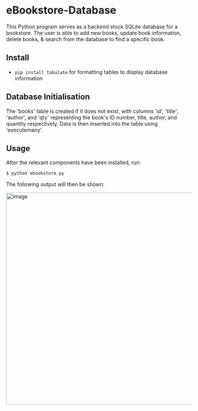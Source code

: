 # eBookstore-Database
This Python program serves as a backend stock SQLite database for a bookstore. The user is able to add new books, update book information, delete books, & search from the database to find a specific book.

## Install
- `pip install tabulate` for formatting tables to display database information

## Database Initialisation
The 'books' table is created if it does not exist, with columns 'id', 'title', 'author', and 'qty' representing the book's ID number, title, author, and quantity respectively. Data is then inserted into the table using 'executemany'.

## Usage
After the relevant components have been installed, run:
```
$ python ebookstore.py
```
The following output will then be shown:

<img width="575" alt="image" src="https://user-images.githubusercontent.com/108587190/217044408-08309b9d-81c4-4436-b6e0-07f3967dee1e.png">
